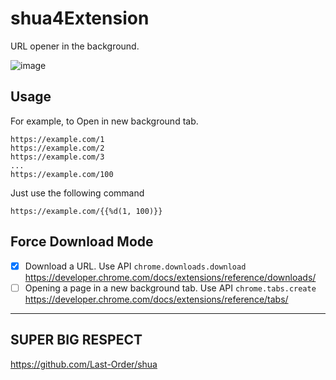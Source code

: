 # shua4Extension
URL opener in the background.

![image](https://user-images.githubusercontent.com/12324265/147349963-8c0d2811-60ae-4e59-859b-30b0db412696.png)

## Usage

For example, to Open in new background tab.

```
https://example.com/1
https://example.com/2
https://example.com/3
...
https://example.com/100
```

Just use the following command

`https://example.com/{{%d(1, 100)}}`

## Force Download Mode
- [x] Download a URL.
Use API `chrome.downloads.download`
https://developer.chrome.com/docs/extensions/reference/downloads/
- [ ] Opening a page in a new background tab.
Use API `chrome.tabs.create`
https://developer.chrome.com/docs/extensions/reference/tabs/

---
## SUPER BIG RESPECT
https://github.com/Last-Order/shua
